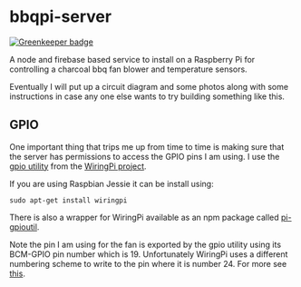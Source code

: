 # bbqpi-server

[![Greenkeeper badge](https://badges.greenkeeper.io/mshogren/bbqpi-server.svg)](https://greenkeeper.io/)

A node and firebase based service to install on a Raspberry Pi for controlling a charcoal bbq fan blower and temperature sensors.

Eventually I will put up a circuit diagram and some photos along with some instructions in case any one else wants to try building something like this.

## GPIO ##
One important thing that trips me up from time to time is making sure that the server has permissions to access the GPIO pins I am using.  I use the [gpio utility](http://wiringpi.com/the-gpio-utility/) from the [WiringPi project](http://wiringpi.com).  

If you are using Raspbian Jessie it can be install using:

    sudo apt-get install wiringpi

There is also a wrapper for WiringPi available as an npm package called [pi-gpioutil](https://www.npmjs.com/package/pi-gpioutil).

Note the pin I am using for the fan is exported by the gpio utility using its BCM-GPIO pin number which is 19.  Unfortunately WiringPi uses a different numbering scheme to write to the pin where it is number 24.  For more see [this](https://pinout.xyz/pinout/wiringpi). 
